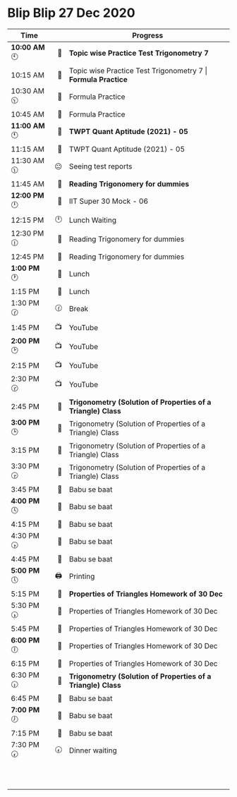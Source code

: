 # Blip Blip 27 Dec 2020

| Time                   |            | Progress                                                     |
| ---------------------- | ---------: | ------------------------------------------------------------ |
| **10:00 AM** :clock10: |          📖 | **Topic wise Practice Test Trigonometry 7**                  |
| 10:15 AM               |          📖 | Topic wise Practice Test Trigonometry 7 \| **Formula Practice** |
| 10:30 AM :clock1030:   |          📖 | Formula Practice                                             |
| 10:45 AM               |          📖 | Formula Practice                                             |
| **11:00 AM** :clock11: |          📖 | **TWPT Quant Aptitude  (2021) - 05**                         |
| 11:15 AM               |          📖 | TWPT Quant Aptitude  (2021) - 05                             |
| 11:30 AM :clock1130:   |          😐 | Seeing test reports                                          |
| 11:45 AM               |      **📕** | **Reading Trigonomery for dummies**                          |
| **12:00 PM** :clock12: |          📖 | IIT Super 30 Mock - 06                                       |
| 12:15 PM               |  :clock12: | Lunch Waiting                                                |
| 12:30 PM :clock1230:   |          📕 | Reading Trigonomery for dummies                              |
| 12:45 PM               |          📕 | Reading Trigonomery for dummies                              |
| **1:00 PM** :clock1:   |          🍚 | Lunch                                                        |
| 1:15 PM                |          🍚 | Lunch                                                        |
| 1:30 PM :clock130:     | :clock130: | Break                                                        |
| 1:45 PM                |          📺 | YouTube                                                      |
| **2:00 PM** :clock2:   |          📺 | YouTube                                                      |
| 2:15 PM                |          📺 | YouTube                                                      |
| 2:30 PM :clock230:     |          📺 | YouTube                                                      |
| 2:45 PM                |          📖 | **Trigonometry (Solution of Properties of a Triangle) Class** |
| **3:00 PM** :clock3:   |          📖 | Trigonometry (Solution of Properties of a Triangle) Class    |
| 3:15 PM                |          📖 | Trigonometry (Solution of Properties of a Triangle) Class    |
| 3:30 PM :clock330:     |          📖 | Trigonometry (Solution of Properties of a Triangle) Class    |
| 3:45 PM                |          💛 | Babu se baat                                                 |
| **4:00 PM** :clock4:   |          💛 | Babu se baat                                                 |
| 4:15 PM                |          💛 | Babu se baat                                                 |
| 4:30 PM :clock430:     |          💛 | Babu se baat                                                 |
| 4:45 PM                |          💛 | Babu se baat                                                 |
| **5:00 PM** :clock5:   |  :printer: | Printing                                                     |
| 5:15 PM                |          📖 | **Properties of Triangles Homework of 30 Dec**               |
| 5:30 PM :clock530:     |          📖 | Properties of Triangles Homework of 30 Dec                   |
| 5:45 PM                |          📖 | Properties of Triangles Homework of 30 Dec                   |
| **6:00 PM** :clock6:   |          📖 | Properties of Triangles Homework of 30 Dec                   |
| 6:15 PM                |          📖 | Properties of Triangles Homework of 30 Dec                   |
| 6:30 PM :clock630:     |          📖 | **Trigonometry (Solution of Properties of a Triangle) Class** |
| 6:45 PM                |          💛 | Babu se baat                                                 |
| **7:00 PM** :clock7:   |          💛 | Babu se baat                                                 |
| 7:15 PM                |          💛 | Babu se baat                                                 |
| 7:30 PM :clock730:     | :clock730: | Dinner waiting                                               |
|                        |            |                                                              |
|                        |            |                                                              |
|                        |            |                                                              |
|                        |            |                                                              |
|                        |            |                                                              |
|                        |            |                                                              |
|                        |            |                                                              |
|                        |            |                                                              |
|                        |            |                                                              |
|                        |            |                                                              |

